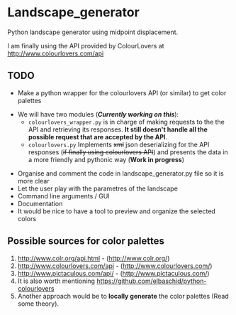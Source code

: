 # Landscape_generator
Python landscape generator using midpoint displacement.

I am finally using the API provided by ColourLovers at http://www.colourlovers.com/api

## TODO
- Make a python wrapper for the colourlovers API (or similar) to get color palettes
 * We will have two modules (**_Currently working on this_**):
    - ```colourlovers_wrapper.py``` is in charge of making requests to the the API and retrieving its responses. **It still doesn't handle all the possible request that are accepted by the API**.
    - ```colourlovers.py``` Implements ~~xml~~ json deserializing for the API responses (~~if finally using colourlovers API~~) and presents the data in a more friendly and pythonic way (**Work in progress**)

 
- Organise and comment the code in landscape_generator.py file so it is more clear
- Let the user play with the parametres of the landscape
- Command line arguments / GUI
- Documentation
- It would be nice to have a tool to preview and organize the selected colors


## Possible sources for color palettes
1. http://www.colr.org/api.html - (http://www.colr.org/)
2. http://www.colourlovers.com/api - (http://www.colourlovers.com/)
3. http://www.pictaculous.com/api/ - (http://www.pictaculous.com/)
4. It is also worth mentioning https://github.com/elbaschid/python-colourlovers
5. Another approach would be to __locally generate__ the color palettes (Read some theory). 


